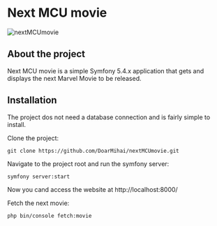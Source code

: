 # Next MCU movie

![nextMCUmovie](https://github.com/DoarMihai/nextMCUmovie/tree/main/public/img/nextMCUmovie.png)

## About the project
Next MCU movie is a simple Symfony 5.4.x application that gets and displays the next Marvel Movie to be released.

## Installation
The project dos not need a database connection and is fairly simple to install.

Clone the project:
```
git clone https://github.com/DoarMihai/nextMCUmovie.git
```
Navigate to the project root and run the symfony server:
```
symfony server:start
```
Now you cand access the website at http://localhost:8000/

Fetch the next movie:
```
php bin/console fetch:movie
```
